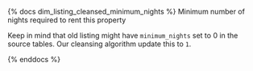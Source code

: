 {% docs dim_listing_cleansed_minimum_nights %}
Minimum number of nights required to rent this property

Keep in mind that old listing might have `minimum_nights` set to 0 in the source tables. Our cleansing algorithm update this to `1`.

{% enddocs %}